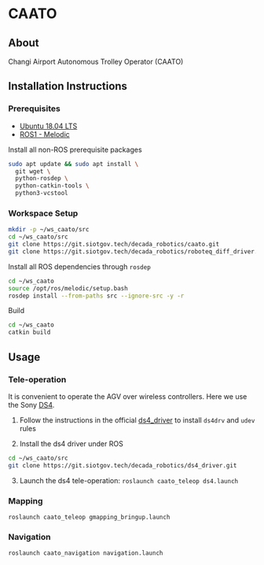 # CAATO
## About
Changi Airport Autonomous Trolley Operator (CAATO)
## Installation Instructions
### Prerequisites
* [Ubuntu 18.04 LTS](https://releases.ubuntu.com/18.04/)
* [ROS1 - Melodic](https://wiki.ros.org/melodic)

Install all non-ROS prerequisite packages
```bash
sudo apt update && sudo apt install \
  git wget \
  python-rosdep \
  python-catkin-tools \
  python3-vcstool
```

### Workspace Setup

```bash
mkdir -p ~/ws_caato/src
cd ~/ws_caato/src
git clone https://git.siotgov.tech/decada_robotics/caato.git
git clone https://git.siotgov.tech/decada_robotics/roboteq_diff_driver.git

```
Install all ROS dependencies through `rosdep`

```bash
cd ~/ws_caato
source /opt/ros/melodic/setup.bash
rosdep install --from-paths src --ignore-src -y -r
```
Build
```bash
cd ~/ws_caato
catkin build
```

## Usage
### Tele-operation
It is convenient to operate the AGV over wireless controllers. Here we use the Sony [DS4](http://wiki.ros.org/ds4_driver).

1. Follow the instructions in the official [ds4_driver](https://github.com/naoki-mizuno/ds4_driver) to install `ds4drv` and `udev` rules

2. Install the ds4 driver under ROS
```bash
cd ~/ws_caato/src
git clone https://git.siotgov.tech/decada_robotics/ds4_driver.git
```
3. Launch the ds4 tele-operation:
```roslaunch caato_teleop ds4.launch```

### Mapping
```roslaunch caato_teleop gmapping_bringup.launch```

### Navigation
```bash
roslaunch caato_navigation navigation.launch
```